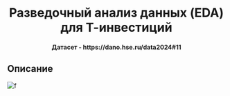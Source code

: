 <h1 align="center">
  <br>
  Разведочный анализ данных (EDA) для Т-инвестиций
  <br>
</h1>

<h4 align="center">Датасет - https://dano.hse.ru/data2024#11</h4>


## Описание
![f]("C:\Users\Ярослав\Desktop\яяя.jpg")
